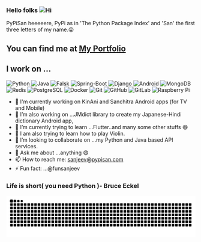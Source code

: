 ### Hello folks <img src='https://qpluspicture.oss-cn-beijing.aliyuncs.com/6LjjQA/Hi.gif' alt='Hi' width="24"/>

PyPiSan heeeeere, PyPi as in 'The Python Package Index' and 'San' the first three letters of my name.😜

You can find me at [My Portfolio](https://www.pypisan.com)
----------------------------------------------------------------------------------------------------------------------------------------------------------
## I work on ...
![Python](https://img.shields.io/badge/-Python-black?style=flat-square&logo=Python)
![Java](https://img.shields.io/badge/-java-E34A86?style=flat-square&logo=java)
![Falsk](https://img.shields.io/badge/-Flask-black?style=flat-square&logo=flask)
![Spring-Boot](https://img.shields.io/badge/-Spring_Boot-black?style=flat-square&logo=springboot)
![Django](https://img.shields.io/badge/-Django-black?style=flat-square&logo=django)
![Android](https://img.shields.io/badge/-Android-black?style=flat-square&logo=android)
![MongoDB](https://img.shields.io/badge/-MongoDB-black?style=flat-square&logo=mongodb)
![Redis](https://img.shields.io/badge/-Redis-black?style=flat-square&logo=Redis)
![PostgreSQL](https://img.shields.io/badge/-PostgreSQL-336791?style=flat-square&logo=postgresql)
![Docker](https://img.shields.io/badge/-Docker-black?style=flat-square&logo=docker)
![Git](https://img.shields.io/badge/-Git-black?style=flat-square&logo=git)
![GitHub](https://img.shields.io/badge/-GitHub-181717?style=flat-square&logo=github)
![GitLab](https://img.shields.io/badge/-GitLab-FCA121?style=flat-square&logo=gitlab)
![Raspberry Pi](https://img.shields.io/badge/-Raspberry%20Pi-C51A4A?style=flat-square&logo=Raspberry-Pi)

- 🔭 I'm currently working on KinAni and Sanchitra Android apps (for TV and Mobile)
- 🔭 I’m also working on ...JMdict library to create my Japanese-Hindi dictionary Android app, 
- 🌱 I’m currently trying to learn ...Flutter..and many some other stuffs 😄
- 🎻 I am also trying to learn how to play Violin.
- 👯 I’m looking to collaborate on ...my Python and Java based API services.
- 💬 Ask me about ...anything 😄
- 📫 How to reach me: sanjeev@pypisan.com
- ⚡ Fun fact: ...@funsanjeev


###  Life is short( you need Python )- Bruce Eckel

<picture>
  <source media="(prefers-color-scheme: dark)" srcset="[github-snake-dark.svg](https://raw.githubusercontent.com/PyPiSan/PyPisan/output/github-contribution-grid-snake-dark.svg)" />
  <source media="(prefers-color-scheme: light)" srcset="[github-snake.svg](https://raw.githubusercontent.com/PyPisan/PyPisan/output/github-contribution-grid-snake.svg)" />
  <img alt="github-snake" src="https://raw.githubusercontent.com/PyPisan/PyPisan/output/github-contribution-grid-snake.svg" />
</picture>
